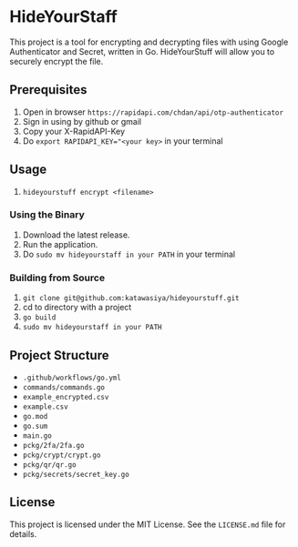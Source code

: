 # HideYourStaff

This project is a tool for encrypting and decrypting files with using Google Authenticator and Secret, written in Go.
HideYourStuff will allow you to securely encrypt the file.

## Prerequisites

1. Open in browser `https://rapidapi.com/chdan/api/otp-authenticator`
2. Sign in using by github or gmail
3. Copy your X-RapidAPI-Key
4. Do `export RAPIDAPI_KEY="<your key>` in your terminal
      
## Usage 
1. `hideyourstuff encrypt <filename>`

### Using the Binary

1. Download the latest release.
2. Run the application.
3. Do `sudo mv hideyourstaff in your PATH` in your terminal

### Building from Source

1. `git clone git@github.com:katawasiya/hideyourstuff.git`
2. cd to directory with a project
3. `go build`
4. `sudo mv hideyourstaff in your PATH`

## Project Structure

- `.github/workflows/go.yml`
- `commands/commands.go`
- `example_encrypted.csv`
- `example.csv`
- `go.mod`
- `go.sum`
- `main.go`
- `pckg/2fa/2fa.go`
- `pckg/crypt/crypt.go`
- `pckg/qr/qr.go`
- `pckg/secrets/secret_key.go`

## License

This project is licensed under the MIT License. See the `LICENSE.md` file for details.
